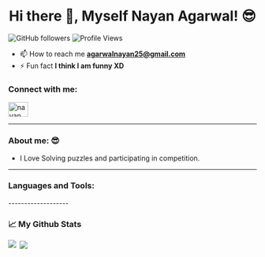 <h1 align="center"> Hi there 👋, Myself Nayan Agarwal! 😎</h1>

<!--
**Nayan-india/Nayan-india** is a ✨ _special_ ✨ repository because its `README.md` (this file) appears on your GitHub profile.

Here are some ideas to get you started:

- 🔭 I’m currently working on ...
- 🌱 I’m currently learning ...
- 👯 I’m looking to collaborate on ...
- 🤔 I’m looking for help with ...
- 💬 Ask me about ...
- 📫 How to reach me: ...
- 😄 Pronouns: ...
- ⚡ Fun fact: ...
-->
![GitHub followers](https://img.shields.io/github/followers/Nayan-india?style=social)
![Profile Views](https://komarev.com/ghpvc/?username=Nayan-india&label=PROFILE+VIEWS&style=plastic&color=dc143c)
- 📫 How to reach me **agarwalnayan25@gmail.com**
- ⚡ Fun fact **I think I am funny XD**

<h3 align="left">Connect with me:</h3>
<p align="left">
<!-- <a href="https://twitter.com/khushboogoel01" target="blank"><img align="center" src="https://cdn.jsdelivr.net/npm/simple-icons@3.0.1/icons/twitter.svg" alt="khushboogoel01" height="30" width="40" /></a> -->
<a href="https://linkedin.com/in/nayan-agarwal-a609a81b3" target="blank"><img align="center" src="https://cdn.jsdelivr.net/npm/simple-icons@4.19.0/icons/linkedin.svg" alt="nayan_agarwal_linkedin" height="30" width="40" /></a>
</p>


--------------------
### About me: 😎
 * I Love Solving puzzles and participating in competition.

------------------------------------
<h3 align="left">Languages and Tools:</h3>
-------------------
<h3> 📈 My Github Stats</h3>

<!-- [![Top Langs](https://github-readme-stats.vercel.app/api/top-langs/?username=Nayan-inia&layout=compact)](https://github.com/anuraghazra/github-readme-stats) -->
<p><img align="left" src="https://github-readme-stats.vercel.app/api/top-langs?username=Nayan-india&show_icons=true&locale=en&layout=compact" /></p>

<p>&nbsp;<img align="center" src="https://github-readme-stats.vercel.app/api?username=Nayan-india&show_icons=true&locale=en" /></p>

<!-- https://github.com/anuraghazra/github-readme-stats -->
<!-- https://github.com/ikatyang/emoji-cheat-sheet/blob/master/README.md -->
<!-- https://guides.github.com/features/mastering-markdown/ -->
